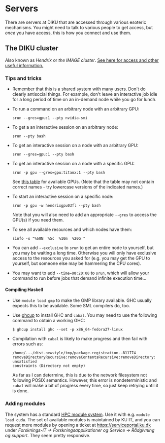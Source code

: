 # Servers

There are servers at DIKU that are accessed through various esoteric
mechanisms.  You might need to talk to various people to get access,
but *once* you have access, this is how you connect and use them.

## The DIKU cluster

Also known as *Hendrix* or *the IMAGE cluster*.  [See here for access and other
useful information.](https://diku-dk.github.io/wiki/slurm-cluster)

### Tips and tricks

* Remember that this is a shared system with many users.  Don't do
  clearly antisocial things.  For example, don't leave an interactive
  job idle for a long period of time on an in-demand node while you go
  for lunch.

* To run a command on an arbitrary node with an arbitrary GPU:

  ```
  srun --gres=gpu:1 --pty nvidia-smi
  ```

* To get a an interactive session on an arbitrary node:

  ```
  srun --pty bash
  ```

* To get an interactive session on a node with an arbitrary GPU:

  ```
  srun --gres=gpu:1 --pty bash
  ```

* To get an interactive session on a node with a specific GPU:

  ```
  srun -p gpu --gres=gpu:titanx:1 --pty bash
  ```

  See [this
  table](https://diku-dk.github.io/wiki/slurm-cluster#available-gpus)
  for available GPUs.  (Note that the table may not contain correct
  names - try lowercase versions of the indicated names.)

* To start an interactive session on a specific node:

  ```
  srun -p gpu -w hendrixgpu03fl --pty bash
  ```

  Note that you will also need to add an appropriate `--gres` to
  access the GPU(s) if you need them.

* To see all available resources and which nodes have them:

  ```
  sinfo -o "%60N  %5c  %10m  %20G "
  ```

* You can add `--exclusive` to `srun` to get an entire node to
  yourself, but you may be waiting a long time.  Otherwise you will
  only have exclusive access to the resources you asked for (e.g. you
  may get the GPU to yourself, but someone else may be hammering the
  CPU cores).

* You may want to add `--time=00:20:00` to `srun`, which will allow
  your command to run before jobs that demand infinite execution
  time...

#### Compiling Haskell

* Use `module load gmp` to make the GMP library available.  GHC
  usually expects this to be available.  Some SML compilers do, too.

* Use [ghcup](https://www.haskell.org/ghcup/) to install GHC and
  `cabal`.  You may need to use the following command to obtain a
  working GHC:

  ```
  $ ghcup install ghc --set -p x86_64-fedora27-linux
  ```

* Compilation with `cabal` is likely to make progress and then fail
  with errors such as:

  ```
  /home/.../dist-newstyle/tmp/package-registration--811774
  removeDirectoryRecursive:removeContentsRecursive:removeDirectory: unsatisfied
  constraints (Directory not empty)
  ```

  As far as I can determine, this is due to the network filesystem not
  following POSIX semantics.  However, this error is nondeterministic
  and `cabal` will make a bit of progress every time, so just keep
  retrying until it is done.

### Adding modules

The system has a standard [HPC module
system](https://hpc-wiki.info/hpc/Modules).  Use it with e.g. `module
load cuda`.  The set of available modules is maintained by KU IT, and
you can request more modules by opening a ticket at
https://serviceportal.ku.dk under *Forsknings-IT ->
Forskningsapplikationer og Service -> Rådgivning og support*.  They
seem pretty responsive.
